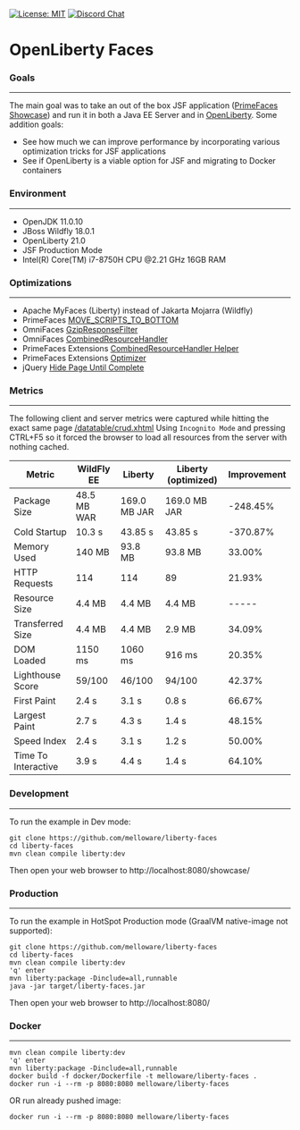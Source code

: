 [![License: MIT](https://img.shields.io/badge/License-MIT-yellow.svg)](https://opensource.org/licenses/MIT)
[![Discord Chat](https://img.shields.io/discord/591914197219016707.svg?color=7289da&label=chat&logo=discord&style=flat-square)](https://discord.gg/gzKFYnpmCY)

OpenLiberty Faces
==========================

### Goals
***
The main goal was to take an out of the box JSF application ([PrimeFaces Showcase](https://github.com/primefaces/primefaces-showcase)) 
and run it in both a Java EE Server and in [OpenLiberty](https://openliberty.io/). 
Some addition goals:
- See how much we can improve performance by incorporating various optimization tricks for JSF applications
- See if OpenLiberty is a viable option for JSF and migrating to Docker containers

### Environment
***
- OpenJDK 11.0.10
- JBoss Wildfly 18.0.1
- OpenLiberty 21.0
- JSF Production Mode
- Intel(R) Core(TM) i7-8750H CPU @2.21 GHz 16GB RAM

### Optimizations
***
- Apache MyFaces (Liberty) instead of Jakarta Mojarra (Wildfly)
- PrimeFaces [MOVE_SCRIPTS_TO_BOTTOM](https://primefaces.github.io/primefaces/10_0_0/#/gettingstarted/configuration?id=configuration)
- OmniFaces [GzipResponseFilter](https://showcase.omnifaces.org/filters/GzipResponseFilter)
- OmniFaces [CombinedResourceHandler](https://showcase.omnifaces.org/resourcehandlers/CombinedResourceHandler)
- PrimeFaces Extensions [CombinedResourceHandler Helper](https://github.com/primefaces-extensions/primefaces-extensions/issues/293) 
- PrimeFaces Extensions [Optimizer](https://github.com/primefaces-extensions/resources-optimizer-maven-plugin)
- jQuery [Hide Page Until Complete](https://stackoverflow.com/questions/9550760/hide-page-until-everything-is-loaded-advanced/28129691#28129691)

### Metrics
***
The following client and server metrics were captured while hitting the exact same page [/datatable/crud.xhtml](https://www.primefaces.org/showcase/ui/data/datatable/crud.xhtml)
Using `Incognito Mode` and pressing CTRL+F5 so it forced the browser to load all resources from the server with nothing cached.

Metric                |  WildFly EE | Liberty        | Liberty (optimized) | Improvement |
----------------------| ----------  | ---------------| --------------------|-------------|
Package Size          | 48.5 MB WAR | 169.0 MB JAR   | 169.0 MB JAR        | -248.45%    |
Cold Startup          | 10.3 s      | 43.85 s        | 43.85 s             | -370.87%    |
Memory Used           | 140 MB      | 93.8 MB        | 93.8 MB             | 33.00%      |
HTTP Requests         | 114         | 114            | 89                  | 21.93%      |
Resource Size         | 4.4 MB      | 4.4 MB         | 4.4 MB              | -----       |
Transferred Size      | 4.4 MB      | 4.4 MB         | 2.9 MB              | 34.09%      |
DOM Loaded            | 1150 ms     | 1060 ms        | 916 ms              | 20.35%      |
Lighthouse Score      | 59/100      | 46/100         | 94/100              | 42.37%      |
First Paint           | 2.4 s       | 3.1 s          | 0.8 s               | 66.67%      |
Largest Paint         | 2.7 s       | 4.3 s          | 1.4 s               | 48.15%      |
Speed Index           | 2.4 s       | 3.1 s          | 1.2 s               | 50.00%      |
Time To Interactive   | 3.9 s       | 4.4 s          | 1.4 s               | 64.10%      |


### Development

***
To run the example in Dev mode:

```
git clone https://github.com/melloware/liberty-faces
cd liberty-faces
mvn clean compile liberty:dev
```

Then open your web browser to http://localhost:8080/showcase/

### Production

***
To run the example in HotSpot Production mode (GraalVM native-image not supported):

```
git clone https://github.com/melloware/liberty-faces
cd liberty-faces
mvn clean compile liberty:dev
'q' enter
mvn liberty:package -Dinclude=all,runnable
java -jar target/liberty-faces.jar
```

Then open your web browser to http://localhost:8080/


### Docker

***
```
mvn clean compile liberty:dev
'q' enter
mvn liberty:package -Dinclude=all,runnable
docker build -f docker/Dockerfile -t melloware/liberty-faces . 
docker run -i --rm -p 8080:8080 melloware/liberty-faces
```

OR run already pushed image:
```
docker run -i --rm -p 8080:8080 melloware/liberty-faces